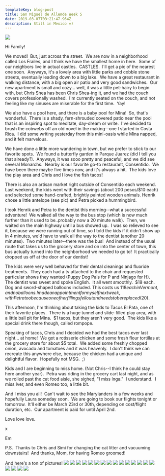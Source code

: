 ```yaml
---
templateKey: blog-post
title: San Miguel de Allende Week 5
date: 2019-03-07T03:21:47.964Z
description: Still in Mexico =)
---
```

![](/img/img_2762.jpg)

Hi Family!

We moved!  But, just across the street.  We are now in a neighborhood called Los Frailes, and I think we have the smallest home in here.  Some of our neighbors live in actual castles.  CASTLES.  I'll get a pic of the nearest one soon.  Anyways, it's a lovely area with little parks and cobble stone streets, eventually leading down to a big lake.  We have a great restaurant in walking distance, with a big open air patio and very good sandwiches.  Our new apartment is small and cozy... well, it was a little pet-hairy to begin with, but Chris Shea has been Chris Shea-ing it, and we had the couch covers professionally washed.  I'm currently seated on the couch, and not feeling like my sinuses are miserable for the first time.  Yay!

We also have a pool here, and there is a baby pool for Mina!  So, that's wonderful.  There is a shady, fern-shrouded covered patio near the pool that is an inspiring spot to meditate, day-dream or write.  I've decided to brush the cobwebs off an old novel in the making--one I started in Costa Rica.  I did some writing yesterday from this mini-oasis while Mina napped, and it felt marvelous.

We have done a little more wandering in town, but we prefer to stick to our favorite spots.  We found a butterfly garden in Parque Juarez (did I tell you that already?).  Anyways, it was sooo pretty and peaceful, and we did see several Monarchs.  Nearby is our favorite go-to restaurant, Consentido.  We have been there maybe five times now, and it's always a hit.  The kids love the play area and Chris and I love the fish tacos!

There is also an artisan market right outside of Consentido each weekend.  Last weekend, the kids went with their savings (about 200 pesos/$10 each) and selected some hand-crafted, brightly painted wooden animals. Henrik chose a little antelope (see pic) and Petra picked a hummingbird.

I took Henrik and Petra to the dentist this morning--what a successful adventure!  We walked all the way to the bus stop (which is now much further than it used to be..probably now a 20 minute walk).  Then, we waited on the main highway until a bus showed up.  I was so relieved to see it, because we were running out of time, so I told the kids if it didn't show up in 4 minutes, we'd have to walk all the way to the dentist (another 20 minutes).  Two minutes later--there was the bus!  And instead of the usual route that takes us to the grocery store and on into the center of town, this bus actually turned into the neighborhood we needed to go to!  It practically dropped us off at the door of our dentist!

The kids were very well behaved for their dental cleanings and fluoride treatments.  They each had a tv attached to the chair and requested particular shows they wanted (Puppy Dog Pals for P and Ninjago for H).  The dentist was sweet and spoke English.  It all went smoothly.  $18 each.  Dog and sword-shaped balloons included. This costs us $118 each in Vermont, and no balloons.  I made an appointment for myself next week, with Petra too because one of her fillings fell out and needs to be replaced ($20).

This afternoon, I'm thinking about taking the kids to Tacos El Pata, one of their favorite places.  There is a huge tunnel and slide-filled play area, with a little ball pit for Mina.  $1 tacos, but they aren't very good.  The kids like a special drink there though, called rompope.

Speaking of tacos, Chris and I decided we had the best tacos ever last night... at home!  We got a rotisserie chicken and some fresh flour tortillas at the grocery store for about $5 total.  We added some freshly chopped onion, avocado and tomatoes and it was heavenly.  I don't think we can recreate this anywhere else, because the chicken had a unique and delightful flavor.  Hopefully not MSG.  ;)

Kids and I are beginning to miss home. (Not Chris--I think he could stay here another year).  Petra was riding in the grocery cart last night, and as we rolled past the cat food aisle, she sighed, "I miss Inga."  I understand.  I miss Iver, and even Romeo too, a little bit.

And I miss you all!  Can't wait to see the Marylanders in a few weeks and hopefully Laura someday soon.  We are going to book our flights tonight or tomorrow.  It'll either be March 23rd or 30th, depending on cost/flight duration, etc.  Our apartment is paid for until April 2nd.

Love love love.

x

Em

P.S.  Thanks to Chris and Simi for changing the cat litter and vacuuming downstairs!  And thanks, Mom, for having Romeo groomed!

And here's a ton of pictures!
![](/img/img_2411.jpg)
![](/img/img_2438.jpg)
![](/img/img_2456.jpg)
![](/img/img_2471.jpg)
![](/img/img_2485.jpg)
![](/img/img_2493.jpg)
![](/img/img_2500.jpg)
![](/img/img_2510.jpg)
![](/img/img_2540.jpg)
![](/img/img_2576.jpg)
![](/img/img_2583.jpg)
![](/img/img_2596.jpg)
![](/img/img_2642.jpg)
![](/img/img_2658.jpg)
![](/img/img_2673.jpg)
![](/img/img_2678.jpg)
![](/img/img_2684.jpg)
![](/img/img_2709.jpg)
![](/img/img_2747.jpg)

